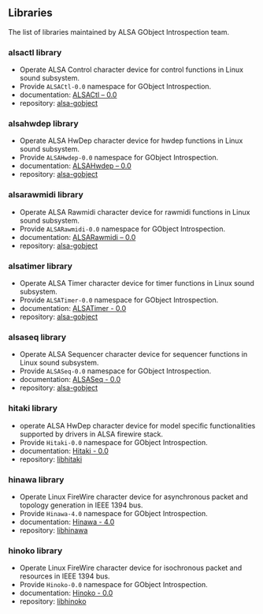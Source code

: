 ## Libraries

The list of libraries maintained by ALSA GObject Introspection team.

### alsactl library

* Operate ALSA Control character device for control functions in Linux sound subsystem.
* Provide `ALSACtl-0.0` namespace for GObject Introspection.
* documentation: [ALSACtl – 0.0](https://alsa-project.github.io/gobject-introspection-docs/alsactl/)
* repository: [alsa-gobject](https://github.com/alsa-project/alsa-gobject)

### alsahwdep library

* Operate ALSA HwDep character device for hwdep functions in Linux sound subsystem.
* Provide `ALSAHwdep-0.0` namespace for GObject Introspection.
* documentation: [ALSAHwdep – 0.0](https://alsa-project.github.io/gobject-introspection-docs/alsahwdep/)
* repository: [alsa-gobject](https://github.com/alsa-project/alsa-gobject)

### alsarawmidi library

* Operate ALSA Rawmidi character device for rawmidi functions in Linux sound subsystem.
* Provide `ALSARawmidi-0.0` namespace for GObject Introspection.
* documentation: [ALSARawmidi – 0.0](https://alsa-project.github.io/gobject-introspection-docs/alsarawmidi/)
* repository: [alsa-gobject](https://github.com/alsa-project/alsa-gobject)

### alsatimer library

* Operate ALSA Timer character device for timer functions in Linux sound subsystem.
* Provide `ALSATimer-0.0` namespace for GObject Introspection.
* documentation: [ALSATimer - 0.0](https://alsa-project.github.io/gobject-introspection-docs/alsatimer/)
* repository: [alsa-gobject](https://github.com/alsa-project/alsa-gobject)

### alsaseq library

* Operate ALSA Sequencer character device for sequencer functions in Linux sound subsystem.
* Provide `ALSASeq-0.0` namespace for GObject Introspection.
* documentation: [ALSASeq - 0.0](https://alsa-project.github.io/gobject-introspection-docs/alsaseq/)
* repository: [alsa-gobject](https://github.com/alsa-project/alsa-gobject)

### hitaki library

* operate ALSA HwDep character device for model specific functionalities supported by drivers
  in ALSA firewire stack.
* Provide `Hitaki-0.0` namespace for GObject Introspection.
* documentation: [Hitaki - 0.0](https://alsa-project.github.io/gobject-introspection-docs/hitaki/)
* repository: [libhitaki](https://github.com/alsa-project/libhitaki)

### hinawa library

* Operate Linux FireWire character device for asynchronous packet and topology generation in
  IEEE 1394 bus.
* Provide `Hinawa-4.0` namespace for GObject Introspection.
* documentation: [Hinawa - 4.0](https://alsa-project.github.io/gobject-introspection-docs/hinawa/)
* repository: [libhinawa](https://git.kernel.org/pub/scm/libs/ieee1394/libhinawa.git/)

### hinoko library

* Operate Linux FireWire character device for isochronous packet and resources in IEEE 1394 bus.
* Provide `Hinoko-0.0` namespace for GObject Introspection.
* documentation: [Hinoko - 0.0](https://alsa-project.github.io/gobject-introspection-docs/hinoko/)
* repository: [libhinoko](https://git.kernel.org/pub/scm/libs/ieee1394/libhinoko.git/)
